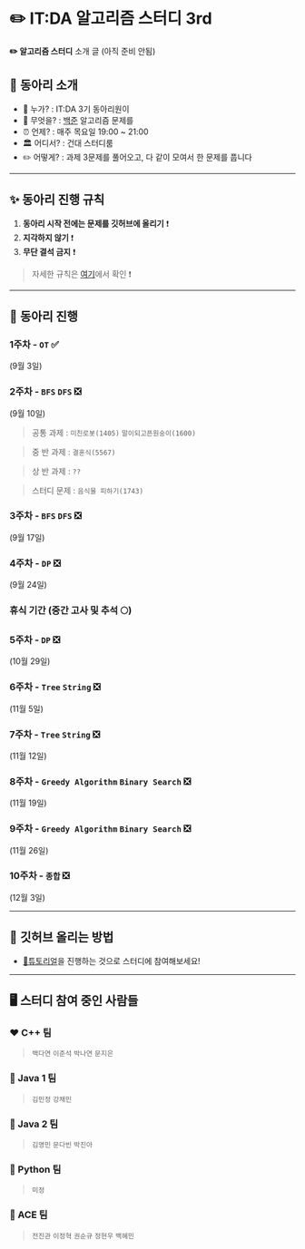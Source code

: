✏️ IT:DA 알고리즘 스터디 3rd
====================================



**✏️ 알고리즘 스터디** 소개 글 (아직 준비 안됨)


## 🎯 동아리 소개

-	💁 누가? : IT:DA 3기 동아리원이
-	🐍 무엇을? : [백준](https://www.acmicpc.net/) 알고리즘 문제를
-	⏰ 언제? : 매주 목요일 19:00 ~ 21:00
-   🏛 어디서? : 건대 스터디룸
-	✏️ 어떻게? : 과제 3문제를 풀어오고, 다 같이 모여서 한 문제를 풉니다 

---

## ✨ 동아리 진행 규칙

1. **동아리 시작 전에는 문제를 깃허브에 올리기** ❗️
2. **지각하지 않기** ❗️
3. **무단 결석 금지** ❗️
    
> 자세한 규칙은 [여기](files/rules.md)에서 확인 ❗️


---


## 📅 동아리 진행

### 1주차 - **`OT`**  ✅

(9월 3일)

### 2주차 - **`BFS` `DFS`** ❎

(9월 10일) 

> 공통 과제 : `미친로봇(1405)` `말이되고픈원숭이(1600)`

> 중 반 과제 : `결혼식(5567)`

> 상 반 과제 : `??`

> 스터디 문제 : `음식물 피하기(1743)`

### 3주차 - **`BFS` `DFS`** ❎

(9월 17일) 

### 4주차 - **`DP`** ❎

(9월 24일) 

### 휴식 기간 (중간 고사 및 추석 🌕) 

### 5주차 - **`DP`** ❎

(10월 29일) 

### 6주차 - **`Tree` `String`** ❎

(11월 5일) 

### 7주차 - **`Tree` `String`** ❎

(11월 12일) 
 
### 8주차 - **`Greedy Algorithm` `Binary Search`** ❎

(11월 19일)

### 9주차 - **`Greedy Algorithm` `Binary Search`** ❎

 (11월 26일)

### 10주차 - **`종합`** ❎

(12월 3일) 




---


## 🙋 깃허브 올리는 방법

- [🐣튜토리얼](TUTORIAL.md)을 진행하는 것으로 스터디에 참여해보세요!

---

## 🖥 스터디 참여 중인 사람들

### ❤️ C++ 팀

> `백다연` `이준석` `박나연` `문지은`

### 🧡 Java 1 팀

> `김민정` `강채민`

### 💛 Java 2 팀

> `김영민` `문다빈` `박진아`

### 💚 Python 팀

> `미정`

### 💙 ACE 팀

> `전진관` `이정혁` `권순규` `정현우` `백혜민`



